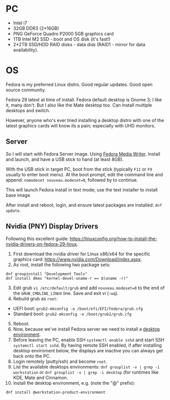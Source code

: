<!-- TITLE: Linux PC -->
<!-- SUBTITLE: Fedora 29 Install on Intel i7 PNY GeForce 2000 -->

# PC
* Intel i7
* 32GB DDR3 (2*16GB)
* PNG GeForce Quadro P2000 5GB graphics card
* 1TB Intel M2 SSD - boot and OS disk (it's fast!)
* 2*2TB SSD/HDD RAID disks - data disk (RAID1 - mirror for data availability).

# OS
Fedora is my preferred Linux distro. Good regular updates. Good open source community.

Fedora 29 latest at time of install. Fedora default desktop is Gnome 3; I like it, many don't. But I also like the Mate desktop too. Can install multiple desktops and switch.

However, anyone who's ever tried installing a desktop distro with one of the latest graphics cards will know its a pain; especially with UHD monitors.

## Server
So I will start with Fedora Server image. Using [Fedora Media Writer](https://getfedora.org/en/workstation/download/). Install and launch, and have a USB stick to hand (at least 8GB).

With the USB stick in target PC, boot from the stick (typically `F12` or `F9` usually to enter boot menu). At the boot prompt, edit the command line and append: `nomodeset nouveau.modeset=0`, followed by <CTRL-X> to continue.

This will launch Fedora install in text mode; use the text installer to install base image.

After install and reboot, login, and ensure latest packages are installed: `dnf update`.

## Nvidia (PNY) Display Drivers
Following this excellent guide: https://linuxconfig.org/how-to-install-the-nvidia-drivers-on-fedora-29-linux.
1. First download the nvidia driver for Linux x86/x64 for the specific graphics card: https://www.nvidia.com/Download/index.aspx.
2. As root, install the following two package sets:

```
dnf groupinstall "Development Tools"
dnf install dkms "kernel-devel-uname-r == $(uname -r)"
```

3. Edit grub `vi /etc/default/grub` and add `nouveau.modeset=0` to the end of the `GRUB_CMDLINE_LINUX` line. Save and exit vi (`:wq`).
4. Rebuild grub as `root`:

* UEFI boot: `grub2-mkconfig -o /boot/efi/EFI/fedora/grub.cfg`
* Standard boot: `grub2-mkconfig -o /boot/grub2/grub.cfg`

5. Reboot.
6. Now, because we've install Fedora server we need to install a [desktop environment](https://docs.fedoraproject.org/en-US/quick-docs/switching-desktop-environments/).
7. Before leaving the PC, enable SSH `systemctl enable sshd` and start SSH `systemctl start sshd`. By having remote SSH enabled, if after installing desktop enviroment below, the displays are inactive you can always get back onto the PC.
8. Login remotely (putty/ssh) and become `root`.
9. List the available desktops environments: `dnf grouplist -v | grep -i workstation` or `dnf grouplist -v | grep -i desktop` (for runtimes like KDE, Mate and Cinnamon.
10. Install the desktop environment, e.g. (note the "@" prefix):

```
dnf install @workstation-product-environment
```

